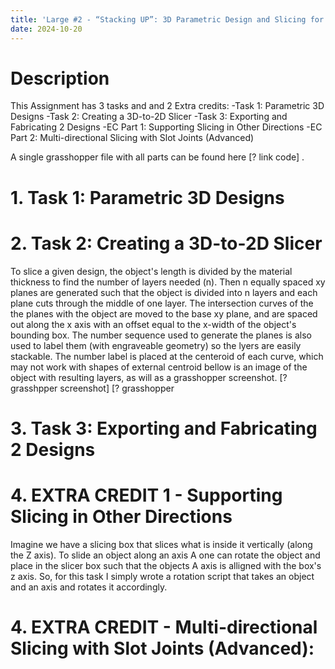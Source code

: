 ```yaml
---
title: 'Large #2 - “Stacking UP”: 3D Parametric Design and Slicing for Laser Cutting '
date: 2024-10-20
---
```


# Description

This Assignment has 3 tasks and and 2 Extra credits:
-Task 1: Parametric 3D Designs
-Task 2: Creating a 3D-to-2D Slicer
-Task 3: Exporting and Fabricating 2 Designs
-EC Part 1: Supporting Slicing in Other Directions
-EC Part 2: Multi-directional Slicing with Slot Joints (Advanced)

A single grasshopper file with all parts can be found here [? link code] . 

# 1. Task 1: Parametric 3D Designs
# 2. Task 2: Creating a 3D-to-2D Slicer
To slice a given design, the object's length is divided by the material thickness to find the number of layers needed (n). 
Then n equally spaced xy planes are generated such that the object is divided into n layers and each plane cuts through the middle of one layer. 
The intersection curves of the the planes with the object are moved to the base xy plane, and are spaced out along the x axis with an offset equal to the x-width of the object's bounding box. 
The number sequence used to generate the planes is also used to label them (with engraveable geometry) so the lyers are easily stackable. The number label is placed at the centeroid of each curve, which may not work with shapes of external centroid 
bellow is an image of the object with resulting layers, as will as a grasshopper screenshot. 
[? grasshpper screenshot] 
[? grasshopper
# 3. Task 3: Exporting and Fabricating 2 Designs
# 4. EXTRA CREDIT 1 - Supporting Slicing in Other Directions 
Imagine we have a slicing box that slices what is inside it vertically (along the Z axis). To slide an object along an axis A one can rotate the object and place in the slicer box such that the objects A axis is alligned with the box's z axis. 
So, for this task I simply wrote a rotation script that takes an object and an axis and rotates it accordingly. 

# 4. EXTRA CREDIT - Multi-directional Slicing with Slot Joints (Advanced):
